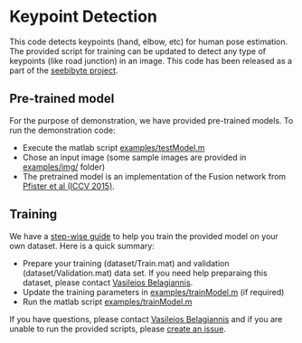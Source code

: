 # Keypoint Detection

This code detects keypoints (hand, elbow, etc) for human pose estimation. The provided script for training can be updated to detect any type of keypoints (like road junction) in an image. This code has been released as a part of the [seebibyte project](http://seebibyte.org).

## Pre-trained model
For the purpose of demonstration, we have provided pre-trained models. To run the demonstration code:
 * Execute the matlab script [examples/testModel.m](examples/testModel.m)
 * Chose an input image (some sample images are provided in [examples/img/](examples/img/) folder)
 * The pretrained model is an implementation of the Fusion network from [Pfister et al (ICCV 2015)](http://arxiv.org/abs/1506.02897">http://arxiv.org/abs/1506.02897).


## Training
We have a [step-wise guide](https://htmlpreview.github.io/?https://github.com/ox-vgg/keypoint-detection/blob/master/ReadMe.html) to help you train the provided model on your own dataset. Here is a quick summary:
 * Prepare your training (dataset/Train.mat) and validation (dataset/Validation.mat) data set. If you need help preparaing this dataset, please contact [Vasileios Belagiannis](mailto:vb@robots.ox.ac.uk).
 * Update the training parameters in [examples/trainModel.m](examples/trainModel.m) (if required)
 * Run the matlab script [examples/trainModel.m](examples/trainModel.m)

If you have questions, please contact [Vasileios Belagiannis](mailto:vb@robots.ox.ac.uk) and if you are unable to run the provided scripts, please [create an issue](https://github.com/ox-vgg/keypoint-detection/issues/new).


